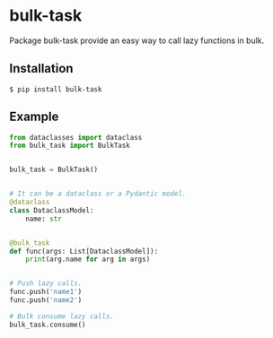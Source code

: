 # bulk-task

Package bulk-task provide an easy way to call lazy functions in bulk.

## Installation

```
$ pip install bulk-task
```

## Example

```python
from dataclasses import dataclass
from bulk_task import BulkTask


bulk_task = BulkTask()


# It can be a dataclass or a Pydantic model.
@dataclass
class DataclassModel:
    name: str


@bulk_task
def func(args: List[DataclassModel]):
    print(arg.name for arg in args)


# Push lazy calls.
func.push('name1')
func.push('name2')

# Bulk consume lazy calls.
bulk_task.consume()
```
